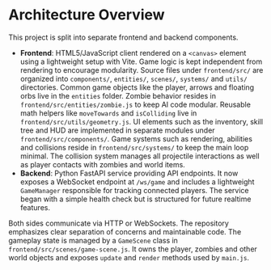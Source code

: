 # Architecture Overview

This project is split into separate frontend and backend components.

- **Frontend**: HTML5/JavaScript client rendered on a `<canvas>` element using a lightweight setup with Vite. Game logic is kept independent from rendering to encourage modularity. Source files under `frontend/src/` are organized into `components/`, `entities/`, `scenes/`, `systems/` and `utils/` directories. Common game objects like the player, arrows and floating orbs live in the `entities` folder.
  Zombie behavior resides in `frontend/src/entities/zombie.js` to keep AI code modular.
  Reusable math helpers like `moveTowards` and `isColliding` live in `frontend/src/utils/geometry.js`.
  UI elements such as the inventory, skill tree and HUD are implemented in separate modules under `frontend/src/components/`.
  Game systems such as rendering, abilities and collisions reside in `frontend/src/systems/` to keep the main loop minimal. The collision system manages all projectile interactions as well as player contacts with zombies and world items.
- **Backend**: Python FastAPI service providing API endpoints. It now exposes a
  WebSocket endpoint at `/ws/game` and includes a lightweight `GameManager`
  responsible for tracking connected players. The service began with a simple
  health check but is structured for future realtime features.

Both sides communicate via HTTP or WebSockets. The repository emphasizes clear separation of concerns and maintainable code.
The gameplay state is managed by a `GameScene` class in `frontend/src/scenes/game-scene.js`. It owns the player, zombies and other world objects and exposes `update` and `render` methods used by `main.js`.
